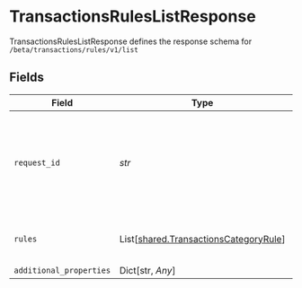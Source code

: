 # TransactionsRulesListResponse

TransactionsRulesListResponse defines the response schema for `/beta/transactions/rules/v1/list`


## Fields

| Field                                                                                                                                       | Type                                                                                                                                        | Required                                                                                                                                    | Description                                                                                                                                 |
| ------------------------------------------------------------------------------------------------------------------------------------------- | ------------------------------------------------------------------------------------------------------------------------------------------- | ------------------------------------------------------------------------------------------------------------------------------------------- | ------------------------------------------------------------------------------------------------------------------------------------------- |
| `request_id`                                                                                                                                | *str*                                                                                                                                       | :heavy_check_mark:                                                                                                                          | A unique identifier for the request, which can be used for troubleshooting. This identifier, like all Plaid identifiers, is case sensitive. |
| `rules`                                                                                                                                     | List[[shared.TransactionsCategoryRule](../../models/shared/transactionscategoryrule.md)]                                                    | :heavy_check_mark:                                                                                                                          | A list of the Item's transaction rules                                                                                                      |
| `additional_properties`                                                                                                                     | Dict[str, *Any*]                                                                                                                            | :heavy_minus_sign:                                                                                                                          | N/A                                                                                                                                         |